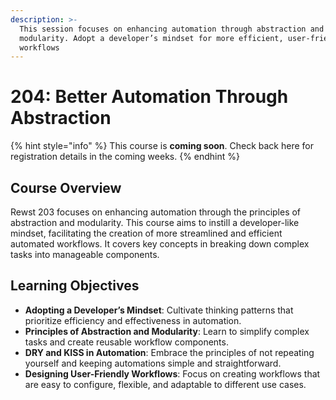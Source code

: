 ```yaml
---
description: >-
  This session focuses on enhancing automation through abstraction and
  modularity. Adopt a developer’s mindset for more efficient, user-friendly
  workflows
---
```


# 204: Better Automation Through Abstraction

{% hint style="info" %}
This course is **coming soon**. Check back here for registration details in the coming weeks.
{% endhint %}

## **Course Overview**

Rewst 203 focuses on enhancing automation through the principles of abstraction and modularity. This course aims to instill a developer-like mindset, facilitating the creation of more streamlined and efficient automated workflows. It covers key concepts in breaking down complex tasks into manageable components.

## **Learning Objectives**

* **Adopting a Developer’s Mindset**: Cultivate thinking patterns that prioritize efficiency and effectiveness in automation.
* **Principles of Abstraction and Modularity**: Learn to simplify complex tasks and create reusable workflow components.
* **DRY and KISS in Automation**: Embrace the principles of not repeating yourself and keeping automations simple and straightforward.
* **Designing User-Friendly Workflows**: Focus on creating workflows that are easy to configure, flexible, and adaptable to different use cases.
